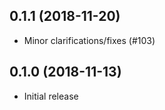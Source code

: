 ## 0.1.1 (2018-11-20)

- Minor clarifications/fixes (#103)

## 0.1.0 (2018-11-13)

- Initial release
